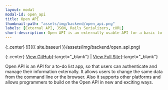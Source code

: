 ```yaml
---
layout: modal
modal-id: open_api
title: Open API
thumbnail-path: "assets/img/backend/open_api.png"
labels: [External API, JSON, Rails Serializers, cURL]
short-description: Open API is an externally usable API for a basic to-do list application. This API will allow users to modify user accounts and to-do items from the command line.
---
```


{:.center}
![]({{ site.baseurl }}/assets/img/backend/open_api.png)

{:.center}
[View GitHub](https://github.com/ghbooth12/open_api){:target="\_blank"} |
[View Full Site](https://open-api-ghbooth12.herokuapp.com/){:target="\_blank"}


Open API is an API for a to-do list app, so that users can authenticate and manage their information externally. It allows users to change the same data from the command line or the browser. Also it supports other platforms and allows programmers to build on the Open API in new and exciting ways.